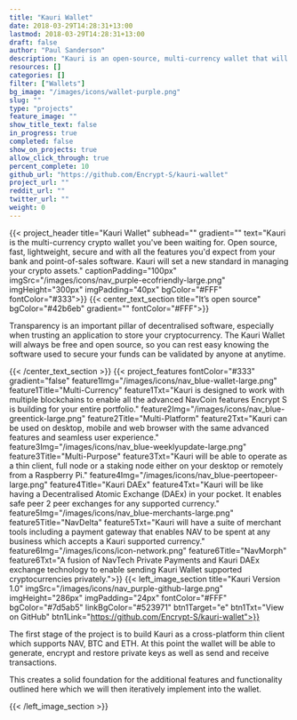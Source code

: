 ```yaml
---
title: "Kauri Wallet"
date: 2018-03-29T14:28:31+13:00
lastmod: 2018-03-29T14:28:31+13:00
draft: false
author: "Paul Sanderson"
description: "Kauri is an open-source, multi-currency wallet that will be the foundation for advanced features like merchant tools, atomic exchanges and many more great NavCoin features."
resources: []
categories: []
filter: ["Wallets"]
bg_image: "/images/icons/wallet-purple.png"
slug: ""
type: "projects"
feature_image: ""
show_title_text: false
in_progress: true
completed: false
show_on_projects: true
allow_click_through: true
percent_complete: 10
github_url: "https://github.com/Encrypt-S/kauri-wallet"
project_url: ""
reddit_url: ""
twitter_url: ""
weight: 0
---
```

{{< project_header
    title="Kauri Wallet"
    subhead=""
    gradient=""
    text="Kauri is the multi-currency crypto wallet you've been waiting for. Open source, fast, lightweight, secure and with all the features you'd expect from your bank and point-of-sales software. Kauri will set a new standard in managing your crypto assets."
    captionPadding="100px"
    imgSrc="/images/icons/nav_purple-ecofriendly-large.png"
    imgHeight="300px"
    imgPadding="40px"
    bgColor="#FFF"
    fontColor="#333">}}
{{< center_text_section
    title="It’s open source"
    bgColor="#42b6eb"
    gradient=""
    fontColor="#FFF">}}
    <p>Transparency is an important pillar of decentralised software, especially when trusting an application to store your cryptocurrency. The Kauri Wallet will always be free and open source, so you can rest easy knowing the software used to secure your funds can be validated by anyone at anytime.</p>
{{< /center_text_section >}}
{{< project_features
    fontColor="#333"
    gradient="false"
    feature1Img="/images/icons/nav_blue-wallet-large.png"
    feature1Title="Multi-Currency"
    feature1Txt="Kauri is designed to work with multiple blockchains to enable all the advanced NavCoin features Encrypt S is building for your entire portfolio."
    feature2Img="/images/icons/nav_blue-greentick-large.png"
    feature2Title="Multi-Platform"
    feature2Txt="Kauri can be used on desktop, mobile and web browser with the same advanced features and seamless user experience."
    feature3Img="/images/icons/nav_blue-weeklyupdate-large.png"
    feature3Title="Multi-Purpose"
    feature3Txt="Kauri will be able to operate as a thin client, full node or a staking node either on your desktop or remotely from a Raspberry Pi."
    feature4Img="/images/icons/nav_blue-peertopeer-large.png"
    feature4Title="Kauri DAEx"
    feature4Txt="Kauri will be like having a Decentralised Atomic Exchange (DAEx) in your pocket. It enables safe peer 2 peer exchanges for any supported currency."
    feature5Img="/images/icons/nav_blue-merchants-large.png"
    feature5Title="NavDelta"
    feature5Txt="Kauri will have a suite of merchant tools including a payment gateway that enables NAV to be spent at any business which accepts a Kauri supported currency."
    feature6Img="/images/icons/icon-network.png"
    feature6Title="NavMorph"
    feature6Txt="A fusion of NavTech Private Payments and Kauri DAEx exchange technology to enable sending Kauri Wallet supported cryptocurrencies privately.">}}
    {{< left_image_section
        title="Kauri Version 1.0"
        imgSrc="/images/icons/nav_purple-github-large.png"
        imgHeight="286px"
        imgPadding="24px"
        fontColor="#FFF"
        bgColor="#7d5ab5"
        linkBgColor="#523971"
        btn1Target="e"
        btn1Txt="View on GitHub"
        btn1Link="https://github.com/Encrypt-S/kauri-wallet">}}
        <p>The first stage of the project is to build Kauri as a cross-platform thin client which supports NAV, BTC and ETH. At this point the wallet will be able to generate, encrypt and restore private keys as well as send and receive transactions.</p>
        <p>This creates a solid foundation for the additional features and functionality outlined here which we will then iteratively implement into the wallet.</p>
    {{< /left_image_section >}}
